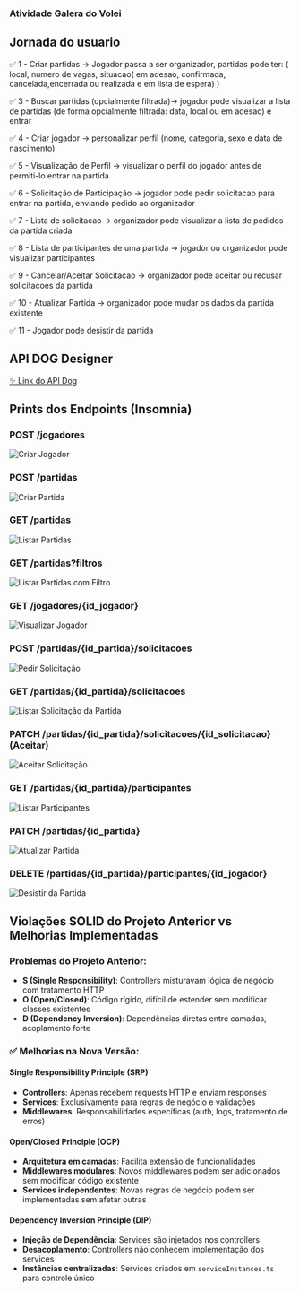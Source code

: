 ### Atividade Galera do Volei

## Jornada do usuario

✅ 1 - Criar partidas → Jogador passa a ser organizador, partidas pode ter: ( local, numero de vagas, situacao( em adesao, confirmada, cancelada,encerrada ou realizada e em lista de espera) )

✅ 3 - Buscar partidas (opcialmente filtrada)→ jogador pode visualizar a lista de partidas (de forma opcialmente filtrada: data, local ou em adesao) e entrar

✅ 4 - Criar jogador → personalizar perfil (nome, categoria, sexo e data de nascimento)

✅ 5 - Visualização de Perfil → visualizar o perfil do jogador antes de permiti-lo entrar na partida

✅ 6 - Solicitação de Participação → jogador pode pedir solicitacao para entrar na partida, enviando pedido ao organizador

✅ 7 - Lista de solicitacao → organizador pode visualizar a lista de pedidos da partida criada

✅ 8 - Lista de participantes de uma partida → jogador ou organizador pode visualizar participantes

✅ 9 - Cancelar/Aceitar Solicitacao → organizador pode aceitar ou recusar solicitacoes da partida

✅ 10 - Atualizar Partida → organizador pode mudar os dados da partida existente

✅ 11 - Jogador pode desistir da partida

## API DOG Designer

[✨ Link do API Dog](moqmhgh3ko.apidog.io)

## Prints dos Endpoints (Insomnia)

### POST /jogadores

![Criar Jogador](printsInsomnia/criarjogador.jpg)

### POST /partidas

![Criar Partida](printsInsomnia/criarpartida.jpg)

### GET /partidas

![Listar Partidas](printsInsomnia/listarpartidas.jpg)

### GET /partidas?filtros

![Listar Partidas com Filtro](printsInsomnia/listarpartidasfiltro.jpg)

### GET /jogadores/{id_jogador}

![Visualizar Jogador](printsInsomnia/visualizarjogador.jpg)

### POST /partidas/{id_partida}/solicitacoes

![Pedir Solicitação](printsInsomnia/pedirsolicitacao.jpg)

### GET /partidas/{id_partida}/solicitacoes

![Listar Solicitação da Partida](printsInsomnia/listarsolicitacaopartida.jpg)

### PATCH /partidas/{id_partida}/solicitacoes/{id_solicitacao} (Aceitar)

![Aceitar Solicitação](printsInsomnia/aceitasolicitacao.jpg)

### GET /partidas/{id_partida}/participantes

![Listar Participantes](printsInsomnia/listarparticipante.jpg)

### PATCH /partidas/{id_partida}

![Atualizar Partida](printsInsomnia/attpartida.jpg)

### DELETE /partidas/{id_partida}/participantes/{id_jogador}

![Desistir da Partida](printsInsomnia/desistirpartida.jpg)

## Violações SOLID do Projeto Anterior vs Melhorias Implementadas

### **Problemas do Projeto Anterior:**
- **S (Single Responsibility)**: Controllers misturavam lógica de negócio com tratamento HTTP
- **O (Open/Closed)**: Código rígido, difícil de estender sem modificar classes existentes  
- **D (Dependency Inversion)**: Dependências diretas entre camadas, acoplamento forte

### ✅ **Melhorias na Nova Versão:**

#### **Single Responsibility Principle (SRP)**
- **Controllers**: Apenas recebem requests HTTP e enviam responses
- **Services**: Exclusivamente para regras de negócio e validações
- **Middlewares**: Responsabilidades específicas (auth, logs, tratamento de erros)

#### **Open/Closed Principle (OCP)**
- **Arquitetura em camadas**: Facilita extensão de funcionalidades
- **Middlewares modulares**: Novos middlewares podem ser adicionados sem modificar código existente
- **Services independentes**: Novas regras de negócio podem ser implementadas sem afetar outras

#### **Dependency Inversion Principle (DIP)**  
- **Injeção de Dependência**: Services são injetados nos controllers
- **Desacoplamento**: Controllers não conhecem implementação dos services
- **Instâncias centralizadas**: Services criados em `serviceInstances.ts` para controle único

